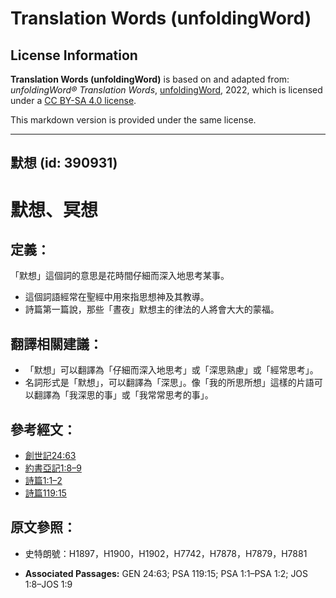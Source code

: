 # Translation Words (unfoldingWord)

## License Information

**Translation Words (unfoldingWord)** is based on and adapted from: _unfoldingWord® Translation Words_, [unfoldingWord](https://unfoldingword.org/utw), 2022, which is licensed under a [CC BY-SA 4.0 license](https://creativecommons.org/licenses/by-sa/4.0/legalcode.en).

This markdown version is provided under the same license.



--------------------------------

## 默想 (id: 390931)

默想、冥想
=====

定義：
---

「默想」這個詞的意思是花時間仔細而深入地思考某事。

* 這個詞語經常在聖經中用來指思想神及其教導。
* 詩篇第一篇說，那些「晝夜」默想主的律法的人將會大大的蒙福。

翻譯相關建議：
-------

* 「默想」可以翻譯為「仔細而深入地思考」或「深思熟慮」或「經常思考」。
* 名詞形式是「默想」，可以翻譯為「深思」。像「我的所思所想」這樣的片語可以翻譯為「我深思的事」或「我常常思考的事」。

參考經文：
-----

* [創世記24:63](https://ref.ly/Gen24:63)
* [約書亞記1:8–9](https://ref.ly/Josh1:8-Josh1:9)
* [詩篇1:1–2](https://ref.ly/Ps1:1-Ps1:2)
* [詩篇119:15](https://ref.ly/Ps119:15)

原文參照：
-----

* 史特朗號：H1897，H1900，H1902，H7742，H7878，H7879，H7881

* **Associated Passages:** GEN 24:63; PSA 119:15; PSA 1:1–PSA 1:2; JOS 1:8–JOS 1:9

